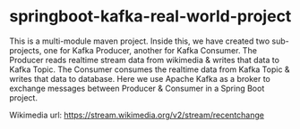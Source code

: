 # springboot-kafka-real-world-project
This is a multi-module maven project. Inside this, we have created two sub-projects, 
one for Kafka Producer, another for Kafka Consumer.
The Producer reads realtime stream data from wikimedia & writes that data to Kafka Topic.
The Consumer consumes the realtime data from Kafka Topic & writes that data to database.
Here we use Apache Kafka as a broker to exchange messages between Producer & Consumer in
a Spring Boot project.

Wikimedia url: https://stream.wikimedia.org/v2/stream/recentchange
